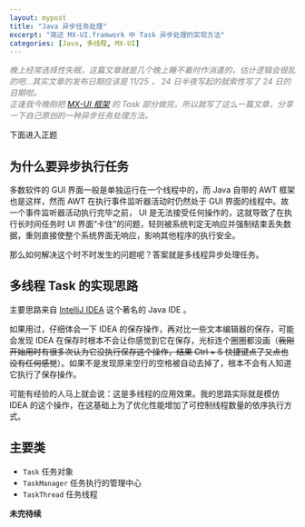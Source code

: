 ```yaml
---
layout: mypost
title: "Java 异步任务处理"
excerpt: "简述 MX-UI.framwork 中 Task 异步处理的实现方法"
categories: [Java, 多线程, MX-UI]
---
```

*<font color="grey">
晚上经常选择性失眠，这篇文章就是几个晚上睡不着时作消遣的，估计逻辑会很乱的吧...其实文章的发布日期应该是 11/25 ， 24 日半夜写起的就索性写了 24 日的日期啦。<br />
正逢我今晚刚把 <a href="https://maxelblack.github.io/docs/mxui">MX-UI 框架</a> 的 Task 部分做完，所以就写了这么一篇文章，分享一下自己原创的一种异步任务处理方法。
</font>*

下面进入正题

## 为什么要异步执行任务

多数软件的 GUI 界面一般是单独运行在一个线程中的，而 Java 自带的 AWT 框架也是这样，然而 AWT 在执行事件监听器活动时仍然处于 GUI 界面的线程中。故一个事件监听器活动执行完毕之前， UI 是无法接受任何操作的，这就导致了在执行长时间任务时 UI 界面“卡住”的问题，轻则被系统判定无响应并强制结束丢失数据，重则直接使整个系统界面无响应，影响其他程序的执行安全。

那么如何解决这个时不时发生的问题呢？答案就是多线程异步处理任务。

## 多线程 Task 的实现思路

主要思路来自 [IntelliJ IDEA](https://www.jetbrains.com/idea) 这个著名的 Java IDE 。

如果用过，仔细体会一下 IDEA 的保存操作，再对比一些文本编辑器的保存，可能会发现 IDEA 在保存时根本不会让你感觉到它在保存，光标连个圈圈都没画（~~我刚开始用时有很多次认为它没执行保存这个操作，结果 Ctrl + S 快捷键点了又点也没有任何感觉~~）。如果不是发现原来空行的空格被自动去掉了，根本不会有人知道它执行了保存操作。

可能有经验的人马上就会说：这是多线程的应用效果。我的思路实际就是模仿 IDEA 的这个操作，在这基础上为了优化性能增加了可控制线程数量的依序执行方式。

## 主要类

- `Task`					任务对象
- `TaskManager`		任务执行的管理中心
- `TaskThread`		任务线程

**未完待续**

